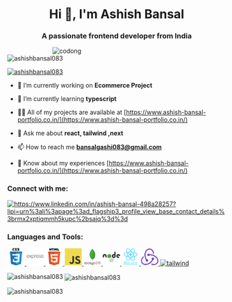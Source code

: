 <h1 align="center">Hi 👋, I'm Ashish Bansal</h1>
<h3 align="center">A passionate frontend developer from India</h3>

<img align="right" alt="codong" width="400" src="https://camo.githubusercontent.com/19db51af5f90f1b152bc0b9078f5fe97053955be5074f03f17019c70345bdcdb/68747470733a2f2f6d69726f2e6d656469756d2e636f6d2f6d61782f313336302f302a37513379765349765f7430696f4a2d5a2e676966">

<p align="left"> <img src="https://komarev.com/ghpvc/?username=ashishbansal083&label=Profile%20views&color=0e75b6&style=flat" alt="ashishbansal083" /> </p>

<p align="left"> <a href="https://github.com/ryo-ma/github-profile-trophy"><img src="https://github-profile-trophy.vercel.app/?username=ashishbansal083" alt="ashishbansal083" /></a> </p>

- 🔭 I’m currently working on **Ecommerce Project**

- 🌱 I’m currently learning **typescript**

- 👨‍💻 All of my projects are available at [https://www.ashish-bansal-portfolio.co.in/](https://www.ashish-bansal-portfolio.co.in/)

- 💬 Ask me about **react, tailwind ,next**

- 📫 How to reach me **bansalgashi083@gmail.com**

- 📄 Know about my experiences [https://www.ashish-bansal-portfolio.co.in/](https://www.ashish-bansal-portfolio.co.in/)

<h3 align="left">Connect with me:</h3>
<p align="left">
<a href="https://linkedin.com/in/https://www.linkedin.com/in/ashish-bansal-498a28257?lipi=urn%3ali%3apage%3ad_flagship3_profile_view_base_contact_details%3brmx2xptiqmmh5kupc%2bsajq%3d%3d" target="blank"><img align="center" src="https://raw.githubusercontent.com/rahuldkjain/github-profile-readme-generator/master/src/images/icons/Social/linked-in-alt.svg" alt="https://www.linkedin.com/in/ashish-bansal-498a28257?lipi=urn%3ali%3apage%3ad_flagship3_profile_view_base_contact_details%3brmx2xptiqmmh5kupc%2bsajq%3d%3d" height="30" width="40" /></a>
</p>

<h3 align="left">Languages and Tools:</h3>
<p align="left"> <a href="https://www.w3schools.com/css/" target="_blank" rel="noreferrer"> <img src="https://raw.githubusercontent.com/devicons/devicon/master/icons/css3/css3-original-wordmark.svg" alt="css3" width="40" height="40"/> </a> <a href="https://expressjs.com" target="_blank" rel="noreferrer"> <img src="https://raw.githubusercontent.com/devicons/devicon/master/icons/express/express-original-wordmark.svg" alt="express" width="40" height="40"/> </a> <a href="https://www.w3.org/html/" target="_blank" rel="noreferrer"> <img src="https://raw.githubusercontent.com/devicons/devicon/master/icons/html5/html5-original-wordmark.svg" alt="html5" width="40" height="40"/> </a> <a href="https://developer.mozilla.org/en-US/docs/Web/JavaScript" target="_blank" rel="noreferrer"> <img src="https://raw.githubusercontent.com/devicons/devicon/master/icons/javascript/javascript-original.svg" alt="javascript" width="40" height="40"/> </a> <a href="https://www.mongodb.com/" target="_blank" rel="noreferrer"> <img src="https://raw.githubusercontent.com/devicons/devicon/master/icons/mongodb/mongodb-original-wordmark.svg" alt="mongodb" width="40" height="40"/> </a> <a href="https://nodejs.org" target="_blank" rel="noreferrer"> <img src="https://raw.githubusercontent.com/devicons/devicon/master/icons/nodejs/nodejs-original-wordmark.svg" alt="nodejs" width="40" height="40"/> </a> <a href="https://reactjs.org/" target="_blank" rel="noreferrer"> <img src="https://raw.githubusercontent.com/devicons/devicon/master/icons/react/react-original-wordmark.svg" alt="react" width="40" height="40"/> </a> <a href="https://redux.js.org" target="_blank" rel="noreferrer"> <img src="https://raw.githubusercontent.com/devicons/devicon/master/icons/redux/redux-original.svg" alt="redux" width="40" height="40"/> </a> <a href="https://tailwindcss.com/" target="_blank" rel="noreferrer"> <img src="https://www.vectorlogo.zone/logos/tailwindcss/tailwindcss-icon.svg" alt="tailwind" width="40" height="40"/> </a> </p>

<p><img align="left" src="https://github-readme-stats.vercel.app/api/top-langs?username=ashishbansal083&show_icons=true&locale=en&layout=compact" alt="ashishbansal083" /></p>

<p>&nbsp;<img align="center" src="https://github-readme-stats.vercel.app/api?username=ashishbansal083&show_icons=true&locale=en" alt="ashishbansal083" /></p>

<p><img align="center" src="https://github-readme-streak-stats.herokuapp.com/?user=ashishbansal083&" alt="ashishbansal083" /></p>
